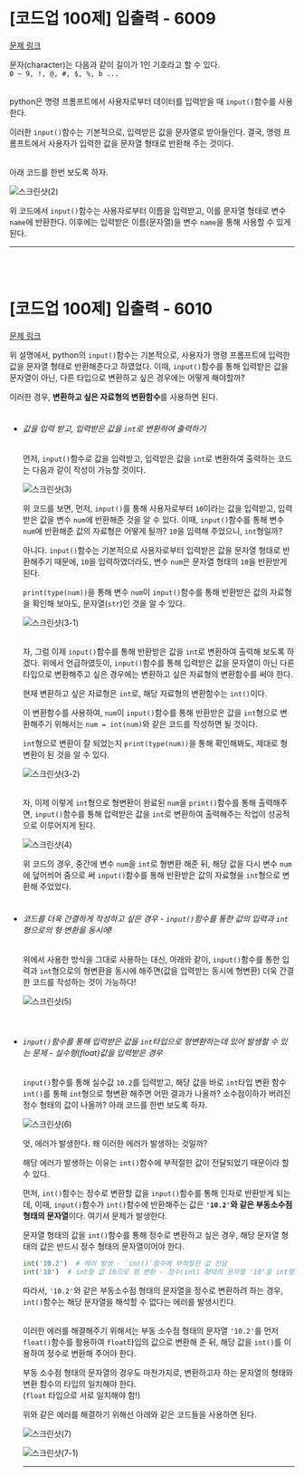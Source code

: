 # [코드업 100제] 입출력 - 6009
[문제 링크](https://codeup.kr/problem.php?id=6009) 

문자(character)는 다음과 같이 길이가 1인 기호라고 할 수 있다.<br>
`0 ~ 9, !, @, #, $, %, b ...`<br>
<br>

python은 명령 프롬프트에서 사용자로부터 데이터를 입력받을 때 `input()`함수를 사용한다.<br>

이러한 `input()`함수는 기본적으로, 입력받은 값을 문자열로 받아들인다. 결국, 명령 프롬프트에서 사용자가 입력한 값을 문자열 형태로 반환해 주는 것이다.<br>
<br>

아래 코드를 한번 보도록 하자.<br>

![스크린샷(2)](https://github.com/Yoonsik-2002/conding-test/assets/83572199/f08caf60-28ee-409b-8352-1b2c9fed33f4)<br>

위 코드에서 `input()`함수는 사용자로부터 이름을 입력받고, 이를 문자열 형태로 변수 `name`에 반환한다. 이후에는 입력받은 이름(문자열)을 변수 `name`을 통해 사용할 수 있게 된다.<br>

---

<br><br>

# [코드업 100제] 입출력 - 6010
[문제 링크](https://codeup.kr/problem.php?id=6010) 

위 설명에서, python의 `input()`함수는 기본적으로, 사용자가 명령 프롬프트에 입력한 값을 문자열 형태로 반환해준다고 하였었다. 이때, `input()`함수를 통해 입력받은 값을 문자열이 아닌, 다른 타입으로 변환하고 싶은 경우에는 어떻게 해야할까?<br>

이러한 경우, **변환하고 싶은 자료형의 변환함수**를 사용하면 된다.<br>
<br>

- ###### 값을 입력 받고, 입력받은 값을 `int`로 변환하여 출력하기
  먼저, `input()`함수로 값을 입력받고, 입력받은 값을 `int`로 변환하여 출력하는 코드는 다음과 같이 작성이 가능할 것이다.<br>

  ![스크린샷(3)](https://github.com/Yoonsik-2002/conding-test/assets/83572199/7ab566e8-9698-49f4-bbb0-c32d230a0fb6)<br>

  위 코드를 보면, 먼저, `input()`를 통해 사용자로부터 `10`이라는 값을 입력받고, 입력받은 값을 변수 `num`에 반환해준 것을 알 수 있다. 이때, `input()`함수를 통해 변수 `num`에 반환해준 값의 자료형은 어떻게 될까? `10`을 입력해 주었으니, `int`형일까?<br>

  아니다. `input()`함수는 기본적으로 사용자로부터 입력받은 값을 문자열 형태로 반환해주기 때문에, `10`을 입력하였더라도, 변수 `num`은 문자열 형태의 `10`을 반환받게 된다.<br>

  `print(type(num))`을 통해 변수 `num`이 `input()`함수를 통해 반환받은 값의 자료형을 확인해 보아도, 문자열(`str`)인 것을 알 수 있다.<br>

  ![스크린샷(3-1)](https://github.com/Yoonsik-2002/conding-test/assets/83572199/17b3ee83-e9fc-471c-9151-1f07e37289db)<br>
  <br>
  
  자, 그럼 이제 `input()`함수를 통해 반환받은 값을 `int`로 변환하여 출력해 보도록 하겠다. 위에서 언급하였듯이, `input()`함수를 통해 입력받은 값을 문자열이 아닌 다른 타입으로 변환해주고 싶은 경우에는 변환하고 싶은 자료형의 변환함수를 써야 한다.<br>

  현재 변환하고 싶은 자료형은 `int`로, 해당 자료형의 변환함수는 `int()`이다.<br>

  이 변환함수를 사용하여, `num`이 `input()`함수를 통해 반환받은 값을 `int`형으로 변환해주기 위해서는 `num = int(num)`와 같은 코드를 작성하면 될 것이다.<br>

  `int`형으로 변환이 잘 되었는지 `print(type(num))`을 통해 확인해봐도, 제대로 형 변환이 된 것을 알 수 있다.<br> 

  ![스크린샷(3-2)](https://github.com/Yoonsik-2002/conding-test/assets/83572199/c230f1d9-5cf8-4192-80a1-d4523391cb86)<br> 
  <br>
  
  자, 이제 이렇게 `int`형으로 형변환이 완료된 `num`을 `print()`함수를 통해 출력해주면, `input()`함수를 통해 압력받은 값을 `int`로 변환하여 출력해주는 작업이 성공적으로 이루어지게 된다.<br>

  ![스크린샷(4)](https://github.com/Yoonsik-2002/conding-test/assets/83572199/ab42a589-2a55-45d2-8349-0cd44e29e2fd)<br>

  위 코드의 경우, 중간에 변수 `num`을 `int`로 형변환 해준 뒤, 해당 값을 다시 변수 `num`에 덮어씌어 줌으로 써 `input()`함수를 통해 반환받은 값의 자료형을 `int`형으로 변환해 주었었다.<br>
  <br>

- ###### 코드를 더욱 간결하게 작성하고 싶은 경우 - `input()`함수를 통한 값의 입력과 `int`형으로의 형 변환을 동시에!
  위에서 사용한 방식을 그대로 사용하는 대신, 아래와 같이, `input()`함수를 통한 입력과 `int`형으로의 형변환을 동시에 해주면(값을 입력받는 동시에 형변환) 더욱 간결한 코드를 작성하는 것이 가능하다!<br>

  ![스크린샷(5)](https://github.com/Yoonsik-2002/conding-test/assets/83572199/77bd5803-9d99-4d6c-95aa-7e5bed6c4c83)<br>
<br>

- ###### `input()`함수를 통해 입력받은 값을 `int`타입으로 형변환하는데 있어 발생할 수 있는 문제 - 실수형(float)값을 입력받은 경우
  `input()`함수를 통해 실수값 `10.2`를 입력받고, 해당 값을 바로 `int`타입 변환 함수`int()`를 통해 `int`형으로 형변환 해주면 어떤 결과가 나올까? 소수점이하가 버려진 정수 형태의 값이 나올까? 아래 코드를 한번 보도록 하자.<br>

  ![스크린샷(6)](https://github.com/Yoonsik-2002/conding-test/assets/83572199/1cc8e5fc-96b4-4758-8e35-dff128c6bac7)<br>

  엇, 에러가 발생한다. 왜 이러한 에러가 발생하는 것일까?<br>
  
  해당 에러가 발생하는 이유는 `int()`함수에 부적절한 값이 전달되었기 때문이라 할 수 있다.<br>

  먼저, `int()`함수는 정수로 변환할 값을 `input()`함수를 통해 인자로 반환받게 되는데, 이때, `input()`함수가 `int()`함수에 반환해주는 값은 **`'10.2'`와 같은 부동소수점 형태의 문자열**이다. 여기서 문제가 발생한다.<br>

  문자열 형태의 값을 `int()`함수를 통해 정수로 변환하고 싶은 경우, 해당 문자열 형태의 값은 반드시 정수 형태의 문자열이어야 한다.<br>

  ```python
  int('10.2')  # 에러 발생 - `int()`함수에 부적절한 값 전달
  int('10')  # int형 값 10으로 형 변환 - 정수(int) 형태의 문자열 '10'을 int형 값 10으로 형 변환
  ```
  
  따라서, `'10.2'`와 같은 부동소수점 형태의 문자열을 정수로 변환하려 하는 경우, `int()`함수는 해당 문자열을 해석할 수 없다는 에러를 발생시킨다.<br>
  <br>

  이러한 에러를 해결해주기 위해서는 부동 소수점 형태의 문자열 `'10.2'`를 먼저 `float()`함수를 활용하여 `float`타입의 값으로 변환해 준 뒤, 해당 값을 `int()`를 이용하여 정수로 변환해 주어야 한다.<br>

  부동 소수점 형태의 문자열의 경우도 마찬가지로, 변환하고자 하는 문자열의 형태와 변환 함수의 타입의 일치해야 한다.<br>
  (`float` 타입으로 서로 일치해야 함!)<br>

  위와 같은 에러를 해결하기 위해선 아래와 같은 코드들을 사용하면 된다.<br>

  ![스크린샷(7)](https://github.com/Yoonsik-2002/conding-test/assets/83572199/ff585dc2-b255-4505-a1ce-46f749b068ca)<br>

  ![스크린샷(7-1)](https://github.com/Yoonsik-2002/conding-test/assets/83572199/38c09133-c6ab-4bac-8316-d4bf0e4bec60)<br>

  ---

  <br><br>


  

